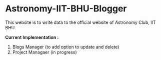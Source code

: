 # Astronomy-IIT-BHU-Blogger

This website is to write data to the official website of Astronomy Club, IIT BHU

<b>Current Implementation :</b>
<ol>
  <li>Blogs Manager (to add option to update and delete)</li>
  <li>Project Managaer (in progress)</li>
</ol>
